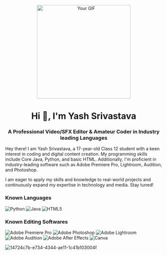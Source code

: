 <p align="center">
  <img src="https://media4.giphy.com/media/UCQ5LookOT2ufbsGiT/200.gif" alt="Your GIF" width="300"/>
</p>

<h1 align="center">Hi 👋, I'm Yash Srivastava</h1>
<h3 align="center"> A Professional Video/SFX Editor & Amateur Coder in Industry leading Languages</h3>
<p>
  Hey there! I am Yash Srivastava, a 17-year-old Class 12 student with a keen interest in coding and digital content creation. My programming skills include Core Java, Python, and basic HTML. Additionally, I'm proficient in industry-leading software such as Adobe Premiere Pro, Lightroom, Audition, and Photoshop.
</p>
<p>
  I am eager to apply my skills and knowledge to real-world projects and continuously expand my expertise in technology and media. Stay tuned!
</p>

### Known Languages
![Python](https://img.shields.io/badge/Python-3776AB?style=flat&logo=python&logoColor=white)
![Java](https://img.shields.io/badge/Java-007396?style=flat&logo=java&logoColor=white)
![HTML5](https://img.shields.io/badge/HTML5-E34F26?style=flat&logo=html5&logoColor=white)

### Known Editing Softwares
![Adobe Premiere Pro](https://img.shields.io/badge/Adobe%20Premiere%20Pro-9999FF.svg?style=for-the-badge&logo=Adobe%20Premiere%20Pro&logoColor=white)
![Adobe Photoshop](https://img.shields.io/badge/adobe%20photoshop-%2331A8FF.svg?style=for-the-badge&logo=adobe%20photoshop&logoColor=white)
![Adobe Lightroom](https://img.shields.io/badge/Adobe%20Lightroom-31A8FF.svg?style=for-the-badge&logo=Adobe%20Lightroom&logoColor=white)
![Adobe Audition](https://img.shields.io/badge/Adobe%20Audition-9999FF.svg?style=for-the-badge&logo=Adobe%20Audition&logoColor=white)
![Adobe After Effects](https://img.shields.io/badge/Adobe%20After%20Effects-9999FF.svg?style=for-the-badge&logo=Adobe%20After%20Effects&logoColor=white)
![Canva](https://img.shields.io/badge/Canva-%2300C4CC.svg?style=for-the-badge&logo=Canva&logoColor=white)

![14724c7b-e734-4344-ae11-1c41b103004f](https://github.com/user-attachments/assets/7937b375-4de0-43b3-9dd3-84974459a40b)
